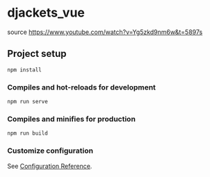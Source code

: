 # djackets_vue

source https://www.youtube.com/watch?v=Yg5zkd9nm6w&t=5897s


## Project setup
```
npm install
```

### Compiles and hot-reloads for development
```
npm run serve
```

### Compiles and minifies for production
```
npm run build
```

### Customize configuration
See [Configuration Reference](https://cli.vuejs.org/config/).
